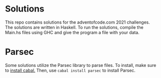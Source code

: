 # Solutions

This repo contains solutions for the adventofcode.com 2021 challenges.
The solutions are written in Haskell.
To run the solutions, compile the Main.hs files using GHC and give the program
a file with your data.

# Parsec

Some solutions utilize the Parsec library to parse files.
To install, make sure to [install cabal.](https://www.haskell.org/cabal/#:~:text=To%20install%20the%20cabal%20executable,binary%20from%20the%20Download%20page.)
Then, use `cabal install parsec` to install Parsec.
